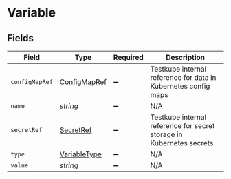 # Variable


## Fields

| Field                                                                | Type                                                                 | Required                                                             | Description                                                          |
| -------------------------------------------------------------------- | -------------------------------------------------------------------- | -------------------------------------------------------------------- | -------------------------------------------------------------------- |
| `configMapRef`                                                       | [ConfigMapRef](../../models/shared/configmapref.md)                  | :heavy_minus_sign:                                                   | Testkube internal reference for data in Kubernetes config maps       |
| `name`                                                               | *string*                                                             | :heavy_minus_sign:                                                   | N/A                                                                  |
| `secretRef`                                                          | [SecretRef](../../models/shared/secretref.md)                        | :heavy_minus_sign:                                                   | Testkube internal reference for secret storage in Kubernetes secrets |
| `type`                                                               | [VariableType](../../models/shared/variabletype.md)                  | :heavy_minus_sign:                                                   | N/A                                                                  |
| `value`                                                              | *string*                                                             | :heavy_minus_sign:                                                   | N/A                                                                  |
